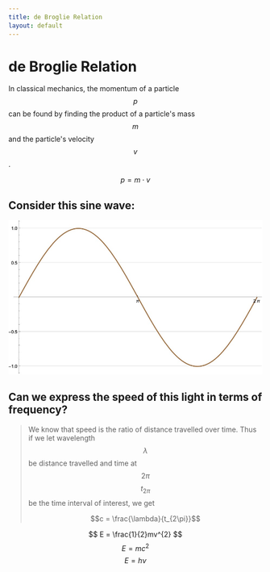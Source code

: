 ```yaml
---
title: de Broglie Relation
layout: default
---
```


# de Broglie Relation
In classical mechanics, the momentum of a particle $$p$$ can be found by finding the product of a particle's mass $$m$$ and the particle's velocity $$v$$. 

$$p = m \cdot v$$

## Consider this sine wave:
![A sine wave](images/de-broglie-relation-1.jpg)

## Can we express the speed of this light in terms of frequency?
> We know that speed is the ratio of distance travelled over time. Thus if we let wavelength $$\lambda$$ be distance travelled and time at $$2\pi$$ $$t_{2\pi}$$ be the time interval of interest, we get
>
> $$c = \frac{\lambda}{t_{2\pi}}$$
>

$$
E = \frac{1}{2}mv^{2} $$
$$ E = mc^{2} $$
$$ E = h\nu $$
